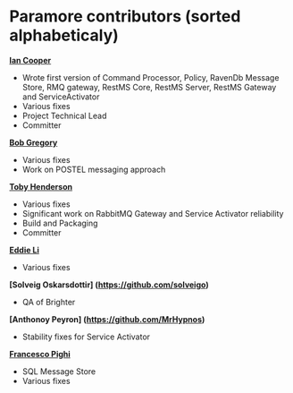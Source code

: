 Paramore contributors (sorted alphabeticaly)
============================================

**[Ian Cooper](https://github.com/iancooper)**

  * Wrote first version of Command Processor, Policy, RavenDb Message Store, RMQ gateway, RestMS Core, RestMS Server, RestMS Gateway and ServiceActivator
  * Various fixes
  * Project Technical Lead
  * Committer
   
**[Bob Gregory](https://github.com/BobFromHuddle)**
  * Various fixes
  * Work on POSTEL messaging approach

**[Toby Henderson](https://github.com/holytshirt)**
  * Various fixes
  * Significant work on RabbitMQ Gateway and Service Activator reliability
  * Build and Packaging
  * Committer

**[Eddie Li](https://github.com/xiaodili)**

  * Various fixes  
   
**[Solveig Oskarsdottir] (https://github.com/solveigo)**
 * QA of Brighter
 
**[Anthonoy Peyron] (https://github.com/MrHypnos)**

 * Stability fixes for Service Activator

**[Francesco Pighi](https://github.com/fpighi)**

  * SQL Message Store
  * Various fixes

  
